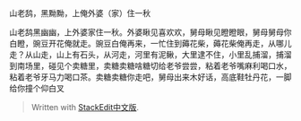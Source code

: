 
山老鸹，黑黝黝，上俺外婆（家）住一秋

山老鸹黑幽幽，上外婆家住一秋。外婆瞅见喜欢欢，舅母瞅见瞪瞪眼，舅母舅母你白瞪，豌豆开花俺就走。豌豆白俺再来，一忙住到薅花柴，薅花柴俺再走，从哪儿走？从山走，山上有石头，从河走，河里有泥鳅，大里逮不住，小里乱捕溜，捕溜到南场里，碰见个卖糖里，卖糖卖糖啥糖切给老爷尝尝，粘着老爷嘴麻利喝口水，粘着老爷牙马力喝口茶。卖糖卖糖你走吧，舅母出来木好话，高底鞋牡丹花，一脚给你撞个仰白叉
> Written with [StackEdit中文版](https://stackedit.cn/).
<!--stackedit_data:
eyJoaXN0b3J5IjpbMTk0ODgyMjg3MCwxMDg4ODk1NDQ1XX0=
-->